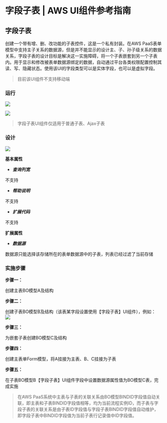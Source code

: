 # 字段子表 | AWS UI组件参考指南

## 字段子表

创建一个带有增、删、改功能的子表控件，这是一个私有封装。在AWS PaaS表单模型中支持主子关系的数据源，但是并不能显示的设计主、子、孙子级关系的数据关系，字段子表的设计目标是解决这一实施障碍，将一个子表嵌套到另一个子表内。用于显示和修改被表单数据源绑定的数据，自动通过平台各类权限配置控制其读、写、隐藏状态。使用该UI的字段类型可以是实体字段，也可以是虚拟字段。

> 目前该UI组件不支持移动端

### 运行

![](https://docs.awspaas.com/reference-guide/aws-paas-ui-reference-guide/list/fieldtableR1.png)

![](https://docs.awspaas.com/reference-guide/aws-paas-ui-reference-guide/list/fieldtableR2.png)

> 字段子表UI组件仅适用于普通子表、Ajax子表

### 设计

![](https://docs.awspaas.com/reference-guide/aws-paas-ui-reference-guide/list/fieldtableD2.png)

**基本属性**

  * **_查询列宽_**

不支持

  * **_帮助说明_**

不支持

  * **_扩展代码_**

不支持

**扩展属性**

  * **_数据源_**

数据源只能选择该存储所在的表单数据源中的子表，列表已经过滤了当前存储

### 实施步骤

**步骤一：**

创建主表BO模型A及结构

**步骤二：**

创建子表BO模型B及结构（该表某字段设置使用【字段子表】UI组件），例如： ![](https://docs.awspaas.com/reference-guide/aws-paas-ui-reference-guide/list/fieldtableD1.png)

**步骤三：**

为嵌套子表创建BO模型C及结构

**步骤四：**

创建主表单Form模型，将A挂接为主表、B、C挂接为子表

**步骤五：**

在子表BO模型B【字段子表】UI组件字段中设置数据源属性值为BO模型C表，完成实施

> 在AWS PaaS系统中主表与子表的关联关系由BO模型BINDID字段值自动关联，即主表和子表BINDID字段值相等，均为当前流程实例ID，而子表与字段子表的关联关系是由子表ID字段值与字段子表BINDID字段值自动维护，即字段子表中BINDID字段值为当前子表行记录值中ID字段值。